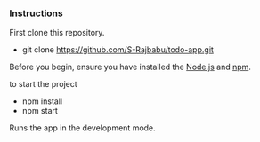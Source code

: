 ### Instructions
First clone this repository.

 - git clone https://github.com/S-Rajbabu/todo-app.git

Before you begin, ensure you have installed the  [Node.js](https://nodejs.org/) and [npm](https://www.npmjs.com/).

to start the project
 - npm install
 - npm start 

Runs the app in the development mode.
